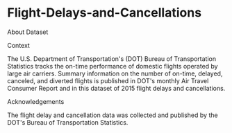 # Flight-Delays-and-Cancellations


About Dataset

Context


The U.S. Department of Transportation's (DOT) Bureau of Transportation Statistics tracks the on-time performance of domestic flights operated by large air carriers. Summary information on the number of on-time, delayed, canceled, and diverted flights is published in DOT's monthly Air Travel Consumer Report and in this dataset of 2015 flight delays and cancellations.

Acknowledgements


The flight delay and cancellation data was collected and published by the DOT's Bureau of Transportation Statistics.
